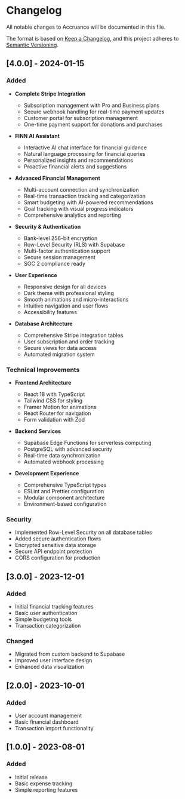 # Changelog

All notable changes to Accruance will be documented in this file.

The format is based on [Keep a Changelog](https://keepachangelog.com/en/1.0.0/),
and this project adheres to [Semantic Versioning](https://semver.org/spec/v2.0.0.html).

## [4.0.0] - 2024-01-15

### Added
- **Complete Stripe Integration**
  - Subscription management with Pro and Business plans
  - Secure webhook handling for real-time payment updates
  - Customer portal for subscription management
  - One-time payment support for donations and purchases

- **FINN AI Assistant**
  - Interactive AI chat interface for financial guidance
  - Natural language processing for financial queries
  - Personalized insights and recommendations
  - Proactive financial alerts and suggestions

- **Advanced Financial Management**
  - Multi-account connection and synchronization
  - Real-time transaction tracking and categorization
  - Smart budgeting with AI-powered recommendations
  - Goal tracking with visual progress indicators
  - Comprehensive analytics and reporting

- **Security & Authentication**
  - Bank-level 256-bit encryption
  - Row-Level Security (RLS) with Supabase
  - Multi-factor authentication support
  - Secure session management
  - SOC 2 compliance ready

- **User Experience**
  - Responsive design for all devices
  - Dark theme with professional styling
  - Smooth animations and micro-interactions
  - Intuitive navigation and user flows
  - Accessibility features

- **Database Architecture**
  - Comprehensive Stripe integration tables
  - User subscription and order tracking
  - Secure views for data access
  - Automated migration system

### Technical Improvements
- **Frontend Architecture**
  - React 18 with TypeScript
  - Tailwind CSS for styling
  - Framer Motion for animations
  - React Router for navigation
  - Form validation with Zod

- **Backend Services**
  - Supabase Edge Functions for serverless computing
  - PostgreSQL with advanced security
  - Real-time data synchronization
  - Automated webhook processing

- **Development Experience**
  - Comprehensive TypeScript types
  - ESLint and Prettier configuration
  - Modular component architecture
  - Environment-based configuration

### Security
- Implemented Row-Level Security on all database tables
- Added secure authentication flows
- Encrypted sensitive data storage
- Secure API endpoint protection
- CORS configuration for production

## [3.0.0] - 2023-12-01

### Added
- Initial financial tracking features
- Basic user authentication
- Simple budgeting tools
- Transaction categorization

### Changed
- Migrated from custom backend to Supabase
- Improved user interface design
- Enhanced data visualization

## [2.0.0] - 2023-10-01

### Added
- User account management
- Basic financial dashboard
- Transaction import functionality

## [1.0.0] - 2023-08-01

### Added
- Initial release
- Basic expense tracking
- Simple reporting features